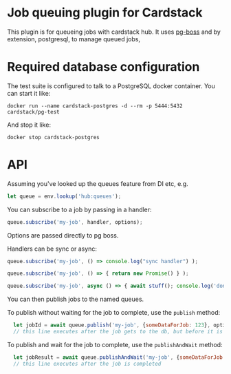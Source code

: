 # Job queuing plugin for Cardstack

This plugin is for queueing jobs with cardstack hub. It uses [pg-boss](https://github.com/timgit/pg-boss) and
by extension, postgresql, to manage queued jobs,

# Required database configuration

The test suite is configured to talk to a PostgreSQL docker container. You can start it like:

    docker run --name cardstack-postgres -d --rm -p 5444:5432 cardstack/pg-test

And stop it like:

    docker stop cardstack-postgres


# API

Assuming you've looked up the queues feature from DI etc, e.g.

```js
let queue = env.lookup('hub:queues');
```

You can subscribe to a job by passing in a handler:

```js
queue.subscribe('my-job', handler, options);
```

Options are passed directly to pg boss.

Handlers can be sync or async:

```js
queue.subscribe('my-job', () => console.log("sync handler") );

queue.subscribe('my-job', () => { return new Promise() } );

queue.subscribe('my-job', async () => { await stuff(); console.log('done') });
```

You can then publish jobs to the named queues.

To publish without waiting for the job to complete, use the `publish` method:

```js
  let jobId = await queue.publish('my-job', {someDataForJob: 123}, options);
  // this line executes after the job gets to the db, but before it is executed
```
To publish and wait for the job to complete, use the `publishAndWait` method:

```js
  let jobResult = await queue.publishAndWait('my-job', {someDataForJob: 123}, options);
  // this line executes after the job is completed
```
